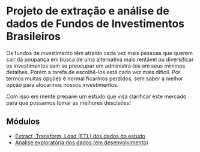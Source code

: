 # Projeto de extração e análise de dados de Fundos de Investimentos Brasileiros

Os fundos de investimento têm atraído cada vez mais pessoas que querem sair da 
poupança em busca de uma alternativa mais rentável ou diversificar os investimentos 
sem se preocupar em administrá-los em seus minímos detalhes. 
Porém a tarefa de escolhê-los está cada vez mais dificil. 
Por termos muitas opções é normal ficarmos perdidos, 
sem saber a melhor opção para alocarmos nossos investimentos.

Com isso em mente preparei um estudo que visa clarificar este mercado para que 
possamos tomar as melhores descisões!

## Módulos

* [Extract, Transform, Load (ETL) dos dados do estudo](https://nbviewer.jupyter.org/github/joao-aguilera-c/ANALISE-FUNDOS-DE-INVESTIMENTOS/blob/main/ETL%20de%20dados%20de%20Fundos%20de%20Investimentos%20Brasileiros.ipynb)
* [Analise exploratória dos dados (em desenvolvimento)](https://nbviewer.jupyter.org/github/joao-aguilera-c/ANALISE-FUNDOS-DE-INVESTIMENTOS/blob/main/Analise%20Exploratoria%20dos%20Dados%20%20A%20industria%20dos%20FI%20Brasileiros.ipynb)
